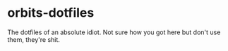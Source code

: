 # orbits-dotfiles
The dotfiles of an absolute idiot.
Not sure how you got here but don't use them, they're shit.
